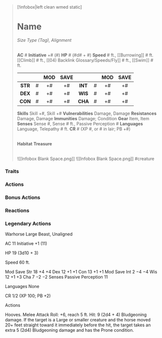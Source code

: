 > [!infobox|left clean wmed static]
> # Name
> *Size Type (Tag), Alignment*
> 
> | |
> | - |
> **AC** # **Initiative** +# (#)
> **HP** # (#d# + #)
> **Speed** # ft., [[Burrowing]] # ft. [[Climb]] # ft., [[04) Backlink Glossary/Speeds/Fly]] # ft., [[Swim]] # ft.
> 
> | | | MOD | SAVE | | | MOD | SAVE |
> | :-: | :-: | :-: | :-: | :-: | :-: | :-: | :-: |
> | **STR** | # | +# | +# | **INT** | # | +# | +# | 
> | **DEX** | # | +# | +# | **WIS** | # | +# | +# |
> | **CON** | # | +# | +# | **CHA** | # | +# | +# |
> **Skills** Skill +#, Skill +#
> **Vulnerabilities** Damage, Damage
> **Resistances** Damage, Damage
> **Immunities** Damage; Condition
> **Gear** Item, Item
> **Senses** Sense #, Sense # ft., Passive Perception #
> **Languages** Language, Telepathy # ft.
> **CR** # (XP #, or # in lair; PB +#)
>
> | |
> | - |
> **Habitat**
> **Treasure**
> 
> | |
> | - |
> ![[Infobox Blank Space.png]]
> ![[Infobox Blank Space.png]]
> #creature 


### Traits
### Actions
### Bonus Actions
### Reactions
### Legendary Actions
Warhorse
Large Beast, Unaligned

AC 11 Initiative +1 (11)

HP 19 (3d10 + 3)

Speed 60 ft.

Mod	Save
Str	18	+4	+4
Dex	12	+1	+1
Con	13	+1	+1
Mod	Save
Int	2	−4	−4
Wis	12	+1	+3
Cha	7	−2	−2
Senses Passive Perception 11

Languages None

CR 1/2 (XP 100; PB +2)

Actions

Hooves. Melee Attack Roll: +6, reach 5 ft. Hit: 9 (2d4 + 4) Bludgeoning damage. If the target is a Large or smaller creature and the horse moved 20+ feet straight toward it immediately before the hit, the target takes an extra 5 (2d4) Bludgeoning damage and has the Prone condition.